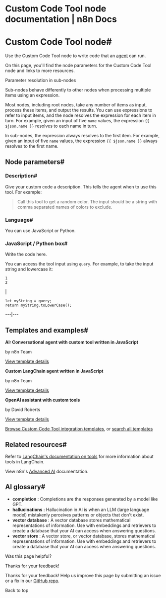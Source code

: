 # Custom Code Tool node documentation | n8n Docs

[ ](https://github.com/n8n-io/n8n-docs/edit/main/docs/integrations/builtin/cluster-nodes/sub-nodes/n8n-nodes-langchain.toolcode.md "Edit this page")

# Custom Code Tool node#

Use the Custom Code Tool node to write code that an [agent](../../../../../glossary/#ai-agent) can run.

On this page, you'll find the node parameters for the Custom Code Tool node and links to more resources.

Parameter resolution in sub-nodes

Sub-nodes behave differently to other nodes when processing multiple items using an expression.

Most nodes, including root nodes, take any number of items as input, process these items, and output the results. You can use expressions to refer to input items, and the node resolves the expression for each item in turn. For example, given an input of five `name` values, the expression `{{ $json.name }}` resolves to each name in turn.

In sub-nodes, the expression always resolves to the first item. For example, given an input of five `name` values, the expression `{{ $json.name }}` always resolves to the first name.

## Node parameters#

### Description#

Give your custom code a description. This tells the agent when to use this tool. For example:

> Call this tool to get a random color. The input should be a string with comma separated names of colors to exclude.

### Language#

You can use JavaScript or Python.

### JavaScript / Python box#

Write the code here.

You can access the tool input using `query`. For example, to take the input string and lowercase it:
    
    
    1
    2

| 
    
    
    let myString = query;
    return myString.toLowerCase();
      
  
---|---  
  
## Templates and examples#

**AI: Conversational agent with custom tool written in JavaScript**

by n8n Team

[View template details](https://n8n.io/workflows/1963-ai-conversational-agent-with-custom-tool-written-in-javascript/)

**Custom LangChain agent written in JavaScript**

by n8n Team

[View template details](https://n8n.io/workflows/1955-custom-langchain-agent-written-in-javascript/)

**OpenAI assistant with custom tools**

by David Roberts

[View template details](https://n8n.io/workflows/2025-openai-assistant-with-custom-tools/)

[Browse Custom Code Tool integration templates](https://n8n.io/integrations/code-tool/), or [search all templates](https://n8n.io/workflows/)

## Related resources#

Refer to [LangChain's documentation on tools](https://langchain-ai.github.io/langgraphjs/how-tos/tool-calling/) for more information about tools in LangChain.

View n8n's [Advanced AI](../../../../../advanced-ai/) documentation.

## AI glossary#

  * **completion** : Completions are the responses generated by a model like GPT.
  * **hallucinations** : Hallucination in AI is when an LLM (large language model) mistakenly perceives patterns or objects that don't exist.
  * **vector database** : A vector database stores mathematical representations of information. Use with embeddings and retrievers to create a database that your AI can access when answering questions.
  * **vector store** : A vector store, or vector database, stores mathematical representations of information. Use with embeddings and retrievers to create a database that your AI can access when answering questions.

Was this page helpful? 

Thanks for your feedback! 

Thanks for your feedback! Help us improve this page by submitting an issue or a fix in our [GitHub repo](https://github.com/n8n-io/n8n-docs). 

Back to top